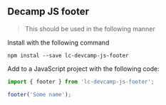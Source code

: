 ## Decamp JS footer

>This should be used in the following manner

Install with the following command

```
npm instal --save lc-devcamp-js-footer
```
Add to a JavaScript project with the following code:

```javascript
import { footer } from 'lc-devcamp-js-footer';

footer('Some name');
```

